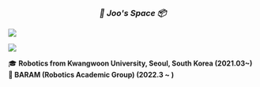 
<div>

<h3 align="center"><i>🐹 Joo's Space 📦</i></h3>
<img src="https://capsule-render.vercel.app/api?type=rect&color=0:fff15f,50:ff9aed,100:7dfbff&height=8&" />

<img src="https://capsule-render.vercel.app/api?type=transparent&color=auto&height=80" /> <!--빈칸-->

<div>

  🎓 <b>Robotics from Kwangwoon University, Seoul, South Korea<b> (2021.03~) <br>
  🪪 <b>BARAM</b> (Robotics Academic Group) (2022.3 ~ )
</div>


</div>
